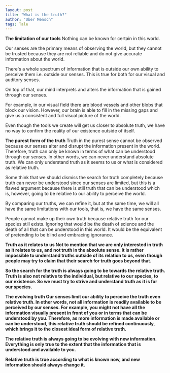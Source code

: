 ```yaml
---
layout: post
title: "What is the truth?"
author: "Uber Mensch"
tags: Tale
---
```


<b>The limitation of our tools</b>
Nothing can be known for certain in this world. 
 
Our senses are the primary means of observing the world, but they cannot be trusted because they are not reliable and do not give accurate information about the world.
 
There's a whole spectrum of information that is outside our own ability to perceive them i.e. outside our senses. This is true for both for our visual and auditory senses.
 
On top of that, our mind interprets and alters the information that is gained through our senses.
 
For example, in our visual field there are blood vessels and other blobs that block our vision. However, our brain is able to fill in the missing gaps and give us a consistent and full visual picture of the world.

Even though the tools we create will get us closer to absolute truth, we have no way to confirm the reality of our existence outside of itself. 
 
<b>The purest form of the truth</b>
Truth in the purest sense cannot be observed because our senses alter and disrupt the information present in the world. Therefore, truth can only be known in terms of what can be understood through our senses. In other words, we can never understand absolute truth. We can only understand truth as it seems to us or what is considered as relative truth.
 
Some think that we should dismiss the search for truth completely because truth can never be understood since our senses are limited, but this is a flawed argument because there is still truth that can be understood which is, however, going to be relative to our ability to perceive the world.

By comparing our truths, we can refine it, but at the same time, we will all have the same limitations with our tools, that is, we have the same senses. 

People cannot make up their own truth because relative truth for our species still exists. Ignoring that would be the death of science and the death of all that can be understood in this world. It would be the equivalent of pretending to be blind and embracing ignorance. 

<b>Truth as it relates to us
Not to mention that we are only interested in truth as it relates to us, and not truth in the absolute sense. It is rather impossible to understand truths outside of its relation to us, even though people may try to claim that their search for truth goes beyond that. 
  
So the search for the truth is always going to be towards the relative truth. Truth is also not relative to the individual, but relative to our species, to our existence. So we must try to strive and understand truth as it is for our species.
 
<b>The evolving truth</b>
Our senses limit our ability to perceive the truth even relative truth. In other words, not all information is readily available to be perceived by our senses. For example, you might not have all the information visually present in front of you or in terms that can be understood by you. Therefore, as more information is made available or can be understood, this relative truth should be refined continuously, which brings it to the closest ideal form of relative truth.
 
The relative truth is always going to be evolving with new information. Everything is only true to the extent that the information that is understood and available to you. 

Relative truth is true according to what is known now, and new information should always change it.
 
 
 
 

